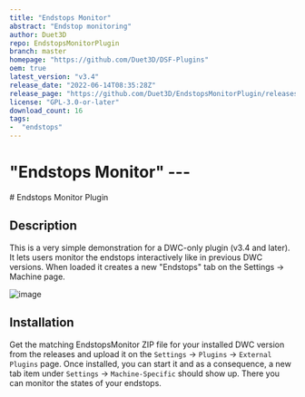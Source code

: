 ```yaml
---
title: "Endstops Monitor"
abstract: "Endstop monitoring"
author: Duet3D
repo: EndstopsMonitorPlugin
branch: master
homepage: "https://github.com/Duet3D/DSF-Plugins"
oem: true
latest_version: "v3.4"
release_date: "2022-06-14T08:35:28Z"
release_page: "https://github.com/Duet3D/EndstopsMonitorPlugin/releases/tag/v3.4"
license: "GPL-3.0-or-later"
download_count: 16
tags:
-  "endstops"
---
```

# "Endstops Monitor" ---
<ReleaseList gituser="Duet3D" gitrepo="EndstopsMonitorPlugin"/>
# Endstops Monitor Plugin

## Description

This is a very simple demonstration for a DWC-only plugin (v3.4 and later). It lets users monitor the endstops interactively like in previous DWC versions. When loaded it creates a new "Endstops" tab on the Settings -> Machine page.

![image](https://user-images.githubusercontent.com/5919449/173532954-066514ec-0b95-48dd-a8a8-9b9ae4fb297d.png)

## Installation

Get the matching EndstopsMonitor ZIP file for your installed DWC version from the releases and upload it on the `Settings` -> `Plugins` -> `External Plugins` page.
Once installed, you can start it and as a consequence, a new tab item under `Settings` -> `Machine-Specific` should show up. There you can monitor the states of your endstops.
